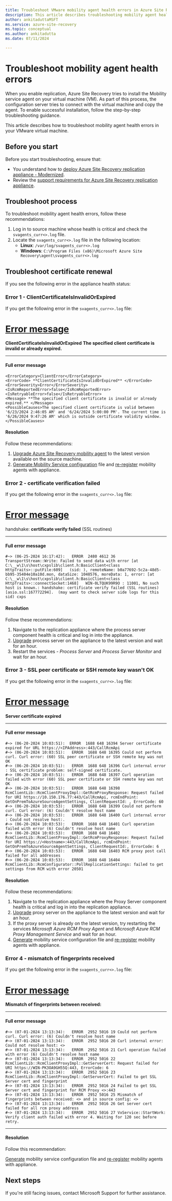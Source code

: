 ```yaml
---
title: Troubleshoot VMware mobility agent health errors in Azure Site Recovery 
description: This article describes troubleshooting mobility agent health errors in Azure Site Recovery. 
author: ankitaduttaMSFT
ms.service: azure-site-recovery
ms.topic: conceptual
ms.author: ankitadutta
ms.date: 07/11/2024

---
```

# Troubleshoot mobility agent health errors
 

When you enable replication, Azure Site Recovery tries to install the Mobility service agent on your virtual machine (VM). As part of this process, the configuration server tries to connect with the virtual machine and copy the agent. To enable successful installation, follow the step-by-step troubleshooting guidance. 

This article describes how to troubleshoot mobility agent health errors in your VMware virtual machine.

## Before you start

Before you start troubleshooting, ensure that:

- You understand how to [deploy Azure Site Recovery replication appliance - Modernized](./deploy-vmware-azure-replication-appliance-modernized.md).
- Review the [support requirements for Azure Site Recovery replication appliance](./replication-appliance-support-matrix.md).

## Troubleshoot process

To troubleshoot mobility agent health errors, follow these recommendations:

1. Log in to source machine whose health is critical and check the `svagents_curr<>.log` file.
1. Locate the `svagents_curr<>.log` file in the following location:
    - **Linux**: `/var/log/svagents_curr<>.log`
    - **Windows**: `C:\Program Files (x86)\Microsoft Azure Site Recovery\agent\svagents_curr<>.log`


## Troubleshoot certificate renewal

If you see the following error in the appliance health status:

### Error 1 - ClientCertificateIsInvalidOrExpired

If you get the following error in the `svagents_curr<>.log` file:

# [Error message](#tab/error-message)

**ClientCertificateIsInvalidOrExpired**
**The specified client certificate is invalid or already expired.**

---

#### Full error message

```
<ErrorCategory>ClientError</ErrorCategory>
<ErrorCode> **ClientCertificateIsInvalidOrExpired** </ErrorCode>
<ErrorSeverity>Error</ErrorSeverity>
<IsRcmReportedError>false</IsRcmReportedError>
<IsRetryableError>false</IsRetryableError>
<Message> **The specified client certificate is invalid or already expired.** </Message>
<PossibleCauses>The specified client certificate is valid between '6/23/2024 2:46:05 AM' and '6/24/2024 5:00:00 PM'. The current time is '6/26/2024 9:47:26 AM' which is outside certificate validity window.</PossibleCauses>
```

#### Resolution

Follow these recommendations: 
1. [Upgrade Azure Site Recovery mobility agent](./upgrade-mobility-service-modernized.md) to the latest version available on the source machine. 
1. [Generate Mobility Service configuration](./vmware-physical-mobility-service-overview.md#generate-mobility-service-configuration-file) file and [re-register](./vmware-physical-mobility-service-overview.md#install-the-mobility-service-using-ui-modernized) mobility agents with appliance.


### Error 2 - certificate verification failed

If you get the following error in the `svagents_curr<>.log` file:

# [Error message](#tab/error-message)

handshake: **certificate verify failed** (SSL routines)

---

#### Full error message

```
#~> (06-25-2024 16:17:42):   ERROR  2480 4612 36 TransportStream::Write: Failed to send data with error [at C:\__w\1\s\host\cxpslib\client.h:BasicClient<class HttpTraits>::putFile:609]   (sid: ), remoteName: b0a77692-5c2a-48d5-bb95-35404e10a10d.mon, dataSize: 1048576, moreData: 1, error: [at C:\__w\1\s\host\cxpslib\client.h:BasicClient<class HttpTraits>::connectSocket:1468]   WIN-0LTQUK99R9O : 11001, No such host is known.: handshake: certificate verify failed (SSL routines) [asio.ssl:167772294].  (may want to check server side logs for this sid) cxps
```


#### Resolution

Follow these recommendations:
1. Navigate to the replication appliance where the process server component health is critical and log in into the appliance.
1. [Upgrade](./upgrade-mobility-service-modernized.md#upgrade-appliance) process server on the appliance to the latest version and wait for an hour.
1. Restart the services - *Process Server* and *Process Server Monitor* and wait for an hour.


### Error 3 - SSL peer certificate or SSH remote key wasn't OK

If you get the following error in the `svagents_curr<>.log` file:

# [Error message](#tab/error-message)

**Server certificate expired**

---

#### Full error message

```
#~> (06-20-2024 10:03:51):  ERROR  1688 648 16394 Server certificate expired for URL https://<IPAddress>:443/CallRcmApi
#~> (06-20-2024 10:03:51):   ERROR  1688 648 16395 Could not perform curl. Curl error: (60) SSL peer certificate or SSH remote key was not OK
#~> (06-20-2024 10:03:51):   ERROR  1688 648 16396 Curl internal error : SSL certificate problem: self-signed certificate.
#~> (06-20-2024 10:03:51):   ERROR  1688 648 16397 Curl operation failed with error (60) SSL peer certificate or SSH remote key was not OK
#~> (06-20-2024 10:03:51):   ERROR  1688 648 16398 RcmClientLib::RcmClientProxyImpl::GetRcmProxyResponse: Request failed for URI https://10.150.176.77:443/CallRcmApi, rcmEndPoint: GetOnPremToAzureSourceAgentSettings, ClientRequestId: , ErrorCode: 60
#~> (06-20-2024 10:03:53):   ERROR  1688 648 16399 Could not perform curl. Curl error: (6) Couldn't resolve host name
#~> (06-20-2024 10:03:53):   ERROR  1688 648 16400 Curl internal error : Could not resolve host:.
#~> (06-20-2024 10:03:53):   ERROR  1688 648 16401 Curl operation failed with error (6) Couldn't resolve host name
#~> (06-20-2024 10:03:53):   ERROR  1688 648 16402 RcmClientLib::RcmClientProxyImpl::GetRcmProxyResponse: Request failed for URI https://<Hostname>:443/CallRcmApi, rcmEndPoint: GetOnPremToAzureSourceAgentSettings, ClientRequestId:, ErrorCode: 6
#~> (06-20-2024 10:03:53):   ERROR  1688 648 16403 RCM proxy post call failed for all addresses
#~> (06-20-2024 10:03:53):   ERROR  1688 648 16404 RcmClientLib::RcmConfigurator::PollReplicationSettings: failed to get settings from RCM with error 20501
```

#### Resolution

Follow these recommendations:

1. Navigate to the replication appliance where the Proxy Server component health is critical and log in into the replication appliance. 
1. [Upgrade](./upgrade-mobility-service-modernized.md#upgrade-appliance) proxy server on the appliance to the latest version and wait for an hour.
1. If the proxy server is already on the latest version, try restarting the services *Microsoft Azure RCM Proxy Agent* and *Microsoft Azure RCM Proxy Management Service*  and wait for an hour.
1. [Generate](./vmware-physical-mobility-service-overview.md#generate-mobility-service-configuration-file) mobility service configuration file and [re-register](./vmware-physical-mobility-service-overview.md#install-the-mobility-service-using-ui-modernized) mobility agents with appliance. 


### Error 4 - mismatch of fingerprints received

If you get the following error in the `svagents_curr<>.log` file:


# [Error message](#tab/error-message)

**Mismatch of fingerprints between received:**

---

#### Full error message

```
#~> (07-01-2024 13:13:34):   ERROR  2952 5016 19 Could not perform curl. Curl error: (6) Couldn't resolve host name 
#~> (07-01-2024 13:13:34):   ERROR  2952 5016 20 Curl internal error: Could not resolve host: <> 
#~> (07-01-2024 13:13:34):   ERROR  2952 5016 21 Curl operation failed with error (6) Couldn't resolve host name 
#~> (07-01-2024 13:13:34):   ERROR  2952 5016 22 RcmClientLib::RcmClientProxyImpl::GetServerCert: Request failed for URI https://WIN-PK3OA9GH55Q:443, ErrorCode: 6
#~> (07-01-2024 13:13:34):   ERROR  2952 5016 23 RcmClientLib::RcmClientProxyImpl::GetServerCert: Failed to get SSL Server cert and fingerprint 
#~> (07-01-2024 13:13:34):   ERROR  2952 5016 24 Failed to get SSL Server cert and fingerprint for RCM Proxy <>:443 
#~> (07-01-2024 13:13:34):   ERROR  2952 5016 25 Mismatch of fingerprints between received: <> and in source config: <> 
#~> (07-01-2024 13:13:34):   ERROR  2952 5016 26 Get server cert failed for all rcm proxy address 
#~> (07-01-2024 13:13:34):   ERROR  2952 5016 27 VxService::StartWork: Verify client auth failed with error 4. Waiting for 120 sec before retry.
```

----

#### Resolution

Follow this recommendation:

[Generate](./vmware-physical-mobility-service-overview.md#generate-mobility-service-configuration-file) mobility service configuration file and [re-register](./vmware-physical-mobility-service-overview.md#install-the-mobility-service-using-ui-modernized) mobility agents with appliance. 

## Next steps

If you're still facing issues, contact Microsoft Support for further assistance.